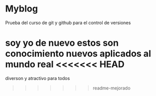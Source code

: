 # Myblog

Prueba del curso de git y github para el control de versiones

soy yo de nuevo
estos son conocimiento nuevos aplicados al mundo real
<<<<<<< HEAD
=======
diverson y atractivo para todos
>>>>>>> readme-mejorado
